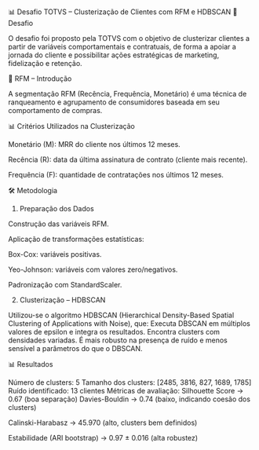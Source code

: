 📊 Desafio TOTVS – Clusterização de Clientes com RFM e HDBSCAN
🎯 Desafio

O desafio foi proposto pela TOTVS com o objetivo de clusterizar clientes a partir de variáveis comportamentais e contratuais, de forma a apoiar a jornada do cliente e possibilitar ações estratégicas de marketing, fidelização e retenção.

📌 RFM – Introdução

A segmentação RFM (Recência, Frequência, Monetário) é uma técnica de ranqueamento e agrupamento de consumidores baseada em seu comportamento de compras.

📊 Critérios Utilizados na Clusterização

Monetário (M): MRR do cliente nos últimos 12 meses.

Recência (R): data da última assinatura de contrato (cliente mais recente).

Frequência (F): quantidade de contratações nos últimos 12 meses.


🛠️ Metodologia
1. Preparação dos Dados

Construção das variáveis RFM.

Aplicação de transformações estatísticas:

Box-Cox: variáveis positivas.

Yeo-Johnson: variáveis com valores zero/negativos.

Padronização com StandardScaler.

2. Clusterização – HDBSCAN

Utilizou-se o algoritmo HDBSCAN (Hierarchical Density-Based Spatial Clustering of Applications with Noise), que:
Executa DBSCAN em múltiplos valores de epsilon e integra os resultados.
Encontra clusters com densidades variadas.
É mais robusto na presença de ruído e menos sensível a parâmetros do que o DBSCAN.

📊 Resultados

Número de clusters: 5
Tamanho dos clusters: [2485, 3816, 827, 1689, 1785]
Ruído identificado: 13 clientes
Métricas de avaliação:
Silhouette Score → 0.67 (boa separação)
Davies-Bouldin → 0.74 (baixo, indicando coesão dos clusters)

Calinski-Harabasz → 45.970 (alto, clusters bem definidos)

Estabilidade (ARI bootstrap) → 0.97 ± 0.016 (alta robustez)
